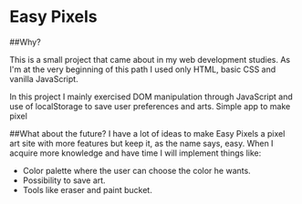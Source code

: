 # Easy Pixels

##Why?

This is a small project that came about in my web development studies. As I'm at the very beginning of this path I used only HTML, basic CSS and vanilla JavaScript.

In this project I mainly exercised DOM manipulation through JavaScript and use of localStorage to save user preferences and arts.
Simple app to make pixel 

##What about the future?
I have a lot of ideas to make Easy Pixels a pixel art site with more features but keep it, as the name says, easy. When I acquire more knowledge and have time I will implement things like:

- Color palette where the user can choose the color he wants.
- Possibility to save art.
- Tools like eraser and paint bucket.
